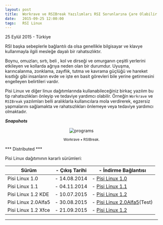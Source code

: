 ```yaml
---
layout: post
title:  Workrave ve RSIBreak Yazılımları RSI Sorunlarına Çare Olabilir
date:   2015-09-25 12:00:00
tags:   RSI Linux
---
```

 

<p class="meta">25 Eylül 2015 - Türkiye</p>

RSI başka sebeplerle bağlantılı da olsa genellikle bilgisayar ve klavye kullanmayla ilgili mesleğe dayalı bir rahatsızlıktır.

Boynu, omuzları, sırtı, beli , kol ve dirseği ve omurganın çeşitli yerlerini etkileyen ve kollarda ağrıya neden olan bir durumdur. Uyuşma, karıncalanma, zonklama, zayıflık, tutma ve kavrama güçlüğü ve hareket kısıtlığı gibi insanların evde ve işte en basit görevleri bile yerine getirmesini engelleyen belirtileri vardır. 

Pisi Linux ve diğer linux dağıtımlarında kullanabileceğiniz birkaç yazılım bu tip rahatsızlıkları önleyip ve tedaviye yardımcı olabilir. Örneğin ```Workrave``` ve ```RSIBreak``` yazılımları belli aralıklarla kullanıcılara mola verdirerek, egzersiz yapmalarını sağlamakta ve rahatsızlıkları önlemeye veya tedaviye yardımcı olmaktadır.


***Snapshots***

<div class="resize" style="margin: 15px; text-align: center;">
  <img src="{{ site.baseurl }}/images/snapshot9.bmp" alt="programs" class="resize"  />
  <p><small>Workrave &bull; RSIBreak.</small></p>
</div>

 
<style>
img.resize {
  max-width:100%;
  max-height:100%;
}
</style>

*** Distributed ***

Pisi Linux dağıtımının kararlı sürümleri:

| Sürüm                  |- Çıkış Tarihi |- İndirme Bağlantısı |
|------------------------|---------------|---------------------|
| Pisi Linux 1.0         |- 14.08.2014   |- [Pisi Linux 1.0](https://sourceforge.net/projects/pisilinux/files/1.0/)|
| Pisi Linux 1.1         |- 04.11.2014   |- [Pisi Linux 1.1](https://sourceforge.net/projects/pisilinux/files/1.1/)|
| Pisi Linux 1.2 KDE     |- 10.07.2015   |- [Pisi Linux 1.2](https://sourceforge.net/projects/pisilinux/files/1.2/)|
| Pisi Linux 2.0Alfa5    |- 30.08.2015   |- [Pisi Linux 2.0Alfa5](https://openload.co/f/vuimrNgPjSE/Pisi-Linux-2.0-Alfa5-KDE5-KaraKedi-x86_64.iso)(Test)
| Pisi Linux 1.2 Xfce    |- 21.09.2015   |- [Pisi Linux 1.2](https://openload.co/f/R6JeYpGW3BM/Pisi-Linux-1.2-XFCE-x86_64.iso)|


---
